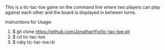 This is a tic-tac-toe game on the command line where two players can play against each other and the board is displayed in between turns.

Instructions for Usage:
1. $ git clone https://github.com/JonathanYiv/tic-tac-toe.git
2. $ cd tic-tac-toe
3. $ ruby tic-tac-toe.rb